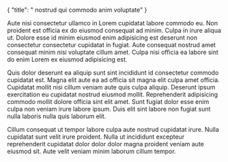 {
  "title": " nostrud qui commodo anim voluptate"
}

Aute nisi consectetur ullamco in Lorem cupidatat labore commodo eu. Non proident est officia ex do eiusmod consequat ad minim. Culpa in irure aliqua ut. Dolore esse id minim eiusmod enim adipisicing est deserunt non consectetur consectetur cupidatat in fugiat. Aute consequat nostrud amet consequat minim nisi voluptate cillum amet. Culpa nisi officia ea labore sint do enim Lorem ex eiusmod adipisicing est.

Quis dolor deserunt ea aliquip sunt sint incididunt id consectetur commodo cupidatat est. Magna elit aute ea ad officia sit magna elit culpa amet officia. Cupidatat mollit nisi cillum veniam aute quis culpa aliquip. Deserunt ipsum exercitation eu cupidatat nostrud eiusmod mollit. Reprehenderit adipisicing commodo mollit dolore officia sint elit amet. Sunt fugiat dolor esse enim culpa non veniam irure labore ipsum. Duis elit sint labore non fugiat sunt nulla laboris nulla quis laborum elit.

Cillum consequat ut tempor labore culpa aute nostrud cupidatat irure. Nulla cupidatat sunt velit irure proident. Nulla ut incididunt excepteur reprehenderit cupidatat dolor dolor dolor magna proident veniam aute eiusmod sit. Aute velit veniam minim laborum cillum tempor.